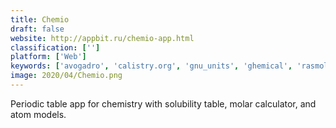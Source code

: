 ```yaml
---
title: Chemio
draft: false 
website: http://appbit.ru/chemio-app.html
classification: ['']
platform: ['Web']
keywords: ['avogadro', 'calistry.org', 'gnu_units', 'ghemical', 'rasmol', 'thinkcalculator', 'unit_converter_tool', 'wolframalpha', 'pymol']
image: 2020/04/Chemio.png
---
```

Periodic table app for chemistry with solubility table, molar calculator, and atom models.